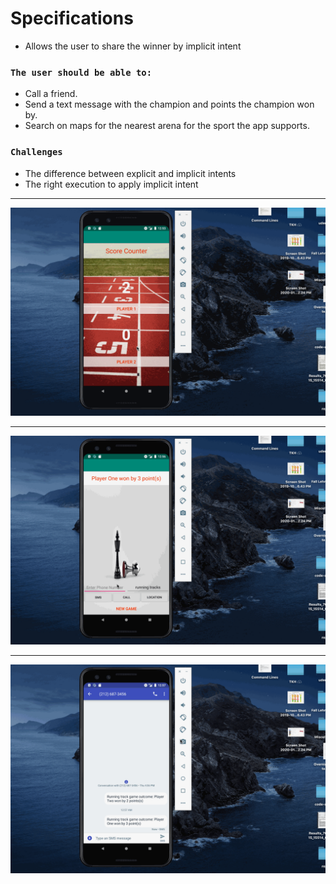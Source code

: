 # Specifications
<ul>
  <li>Allows the user to share the winner by implicit intent</li>
 </ul>
 
### `The user should be able to:`
<ul>
  <li>Call a friend.</li>
  <li>Send a text message with the champion and points the champion won by.</li>
  <li>Search on maps for the nearest arena for the sport the app supports.</li>
 </ul>
 
 ### `Challenges`
 <ul>
  <li>The difference between explicit and implicit intents</li>
  <li>The right execution to apply implicit intent</li>
 </ul>


---

![](score_counter1.gif)

---

![](score_counter2.gif)

---

![](score_counter3.gif)


